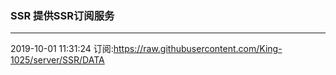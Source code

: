 ### SSR 提供SSR订阅服务
---
2019-10-01 11:31:24 订阅:https://raw.githubusercontent.com/King-1025/server/SSR/DATA
